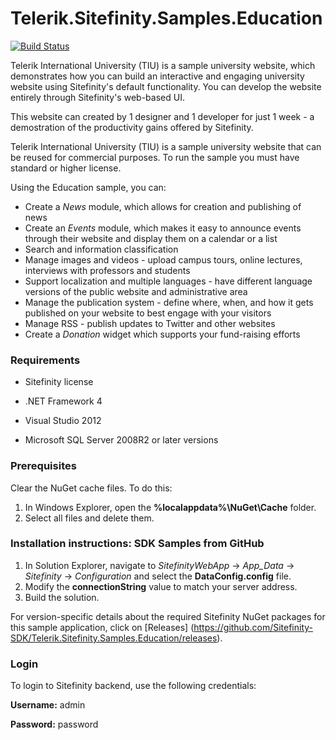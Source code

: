 Telerik.Sitefinity.Samples.Education
====================================

[![Build Status](http://sdk-jenkins-ci.cloudapp.net/buildStatus/icon?job=Telerik.Sitefinity.Samples.Education.CI)](http://sdk-jenkins-ci.cloudapp.net/job/Telerik.Sitefinity.Samples.Education.CI/)

Telerik International University (TIU) is a sample university website, which demonstrates how you can build an interactive and engaging university website using Sitefinity's default functionality. You can develop the website entirely through Sitefinity's web-based UI. 

This website can created by 1 designer and 1 developer for just 1 week - a demostration of the productivity gains offered by Sitefinity. 

Telerik International University (TIU) is a sample university website that can be reused for commercial purposes. To run the sample you must have standard or higher license. 

Using the Education sample, you can:

* Create a _News_ module, which allows for creation and publishing of news 
* Create an _Events_ module, which makes it easy to announce events through their website and display them on a calendar or a list
* Search and information classification 
* Manage images and videos - upload campus tours, online lectures, interviews with professors and students 
* Support localization and multiple languages - have different language versions of the public website and administrative area 
* Manage the publication system - define where, when, and how it gets published on your website to best engage with your visitors 
* Manage RSS - publish updates to Twitter and other websites
* Create a _Donation_ widget which supports your fund-raising efforts


### Requirements

* Sitefinity license

* .NET Framework 4

* Visual Studio 2012

* Microsoft SQL Server 2008R2 or later versions

### Prerequisites

Clear the NuGet cache files. To do this:

1. In Windows Explorer, open the **%localappdata%\NuGet\Cache** folder.
2. Select all files and delete them.

### Installation instructions: SDK Samples from GitHub


1. In Solution Explorer, navigate to _SitefinityWebApp_ -> *App_Data* -> _Sitefinity_ -> _Configuration_ and select the **DataConfig.config** file. 
2. Modify the **connectionString** value to match your server address.
3. Build the solution.

For version-specific details about the required Sitefinity NuGet packages for this sample application, click on [Releases]
 (https://github.com/Sitefinity-SDK/Telerik.Sitefinity.Samples.Education/releases).

### Login

To login to Sitefinity backend, use the following credentials: 

**Username:** admin

**Password:** password


